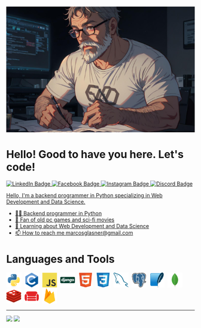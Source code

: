 <p align="center">
  <img src="marcos_programming_at_night004.jpeg">
</p>

# Hello! Good to have you here. Let's code!
<div id="badges">
  <a href = "https://www.linkedin.com/feed/?trk=onboarding-landing">
    <img src="https://img.shields.io/badge/LinkedIn-black?style=for-the-badge&logo=linkedin&logoColor=white" alt="LinkedIn Badge"/>
  </a>
  <a href = "https://www.facebook.com/marcos.glasner">
    <img src="https://img.shields.io/badge/Facebook-blue?style=for-the-badge&logo=facebook&logoColor=white" alt="Facebook Badge"/>
  <a/>
  <a href = "https://www.instagram.com/marcosglasner">
    <img src="https://img.shields.io/badge/Instagram-red?style=for-the-badge&logo=instagram&logoColor=white" alt="Instagram Badge"/>
  <a/>
  <a href = "https://discord.com/channels/@me">
    <img src="https://img.shields.io/badge/Discord-blue?style=for-the-badge&logo=discord&logoColor=white" alt="Discord Badge"/>
</div>

Hello, I'm a backend programmer in Python specializing in Web Development and Data Science.


- 👩‍💻 Backend programmer in Python
- 💙 Fan of old pc games and sci-fi movies
- 🌱 Learning about Web Development and Data Science
- 📫 How to reach me marcosglasner@gmail.com
  
# Languages and Tools
<div>
  <img src="https://github.com/devicons/devicon/blob/master/icons/python/python-original.svg" title="Pyhton" alt="Python" width="40" height="40"/>&nbsp;
  <img src="https://github.com/devicons/devicon/blob/master/icons/c/c-original.svg" title="C" alt="C" width="40" height="40"/>&nbsp;
  <img src="https://github.com/devicons/devicon/blob/master/icons/javascript/javascript-original.svg" title="JavaScript" alt="JavaScript" width="40" height="40"/>&nbsp;
  <img src="https://github.com/devicons/devicon/blob/master/icons/Django/Django-original.svg" title="Django" alt="Django" width="40" height="40"/>&nbsp;
  <img src="https://github.com/devicons/devicon/blob/master/icons/html5/html5-original.svg" title="HTML5" alt="HTML5" width="40" height="40"/>&nbsp;
  <img src="https://github.com/devicons/devicon/blob/master/icons/css3/css3-original.svg" title="CSS3" alt="CSS3" width="40" height="40"/>&nbsp;
  <img src="https://github.com/devicons/devicon/blob/master/icons/mysql/mysql-original.svg" title="MySQL" alt="MySQL" width="40" height="40"/>&nbsp;
  <img src="https://github.com/devicons/devicon/blob/master/icons/postgresql/postgresql-original.svg" title="PostgreSQL" alt="PostgreSQL" width="40" height="40"/>&nbsp;
  <img src="https://github.com/devicons/devicon/blob/master/icons/sqlite/sqlite-original.svg" title="SQLite" alt="SQLite" width="40" height="40"/>&nbsp;
  <img src="https://github.com/devicons/devicon/blob/master/icons/mongodb/mongodb-original.svg" title="mongoDB" alt="mongoDB" width="40" height="40"/>&nbsp;
  <img src="https://github.com/devicons/devicon/blob/master/icons/redis/redis-original.svg" title="Redis" alt="Redis" width="40" height="40"/>&nbsp;
  <img src="https://github.com/devicons/devicon/blob/master/icons/couchdb/couchdb-original.svg" title="CouchDB" alt="CouchDB" width="40" height="40"/>&nbsp;
  <img src="https://github.com/devicons/devicon/blob/master/icons/firebase/firebase-original.svg" title="Firebase" alt="Firebase" width="40" height="40"/>&nbsp;
</div>

---


<div align = "left">
  <img height = "200em" src="https://github-readme-stats.vercel.app/api/top-langs/?username=Curio5813&show_icons=true&theme=radical&count_private=true"/>
  <img height = "200em" src="https://github-readme-stats.vercel.app/api?username=Curio5813&show_icons=true&theme=radical"/>
</div>
